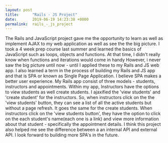 ```yaml
---
layout: post
title:      "Rails - JS Project"
date:       2019-06-19 14:23:38 +0000
permalink:  rails_-_js_project
---
```



The Rails and JavaScript project gave me the opportunity to learn as well as implement AJAX to my web application as well as see the the big picture. I took a 4 week prep course last summer and learned the basics of JavaScript such as loops, objects and functions. At that time, I didn't really know when functions and iterations would come in handy However, i never saw the big picture until now - until I applied these to my Rails and JS web app.  I also learned a term in the process of building my Rails and JS app and that is SPA or known as Single Page Application. I believe SPA makes a better user experience. My Rails app consist of three models - students, instructors and appointments. Within my app, Instructors have the options to view students as well create students. I ajaxified the 'view students' and 'create student' for the instructors. So, when instructors click on the the 'view students' button, they can see a list of all the active students but without a page refresh. It goes the same for the create students.  When instructors click on the 'view students button', they have the option to click on the each student's name(each one is a link) and view more information about that student - specifically the appointment details. I think this project also helped me see the difference between a an internal API and external API. I look forward to building more SPA's in the future.




